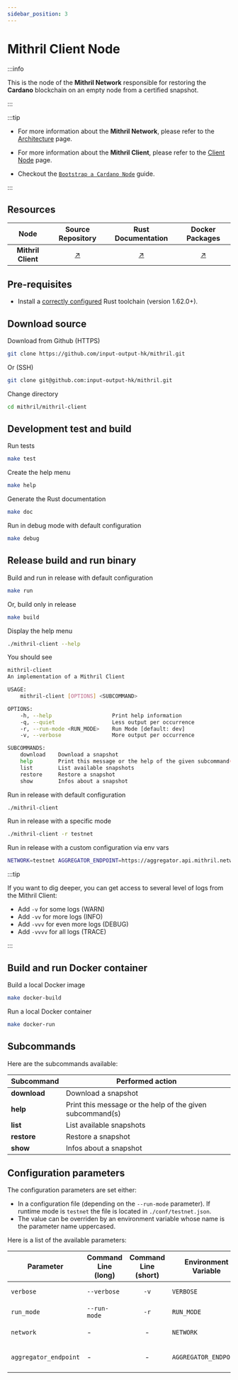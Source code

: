 ```yaml
---
sidebar_position: 3
---
```


# Mithril Client Node

:::info

This is the node of the **Mithril Network** responsible for restoring the **Cardano** blockchain on an empty node from a certified snapshot.

:::

:::tip

* For more information about the **Mithril Network**, please refer to the [Architecture](../../../mithril/mithril-network/architecture.md) page.

* For more information about the **Mithril Client**, please refer to the [Client Node](../../../mithril/mithril-network/client.md) page.

* Checkout the [`Bootstrap a Cardano Node`](../../getting-started/bootstrap-cardano-node.md) guide.

:::

## Resources

| Node | Source Repository | Rust Documentation | Docker Packages |
|:-:|:-----------------:|:------------------:|:---------------:|
**Mithril Client** | [:arrow_upper_right:](https://github.com/input-output-hk/mithril/tree/main/mithril-client) | [:arrow_upper_right:](https://mithril.network/mithril-client/doc/mithril_client/index.html) | [:arrow_upper_right:](https://github.com/input-output-hk/mithril/pkgs/container/mithril-client)

## Pre-requisites

* Install a [correctly configured](https://www.rust-lang.org/learn/get-started) Rust toolchain (version 1.62.0+).

## Download source

Download from Github (HTTPS)

```bash
git clone https://github.com/input-output-hk/mithril.git
```

Or (SSH)

```bash
git clone git@github.com:input-output-hk/mithril.git
```

Change directory

```bash
cd mithril/mithril-client
```

## Development test and build

Run tests

```bash
make test
```

Create the help menu

```bash
make help
```

Generate the Rust documentation

```bash
make doc
```

Run in debug mode with default configuration

```bash
make debug
```

## Release build and run binary

Build and run in release with default configuration

```bash
make run
```

Or, build only in release

```bash
make build
```

Display the help menu

```bash
./mithril-client --help
```

You should see

```bash
mithril-client 
An implementation of a Mithril Client

USAGE:
    mithril-client [OPTIONS] <SUBCOMMAND>

OPTIONS:
    -h, --help                   Print help information
    -q, --quiet                  Less output per occurrence
    -r, --run-mode <RUN_MODE>    Run Mode [default: dev]
    -v, --verbose                More output per occurrence

SUBCOMMANDS:
    download    Download a snapshot
    help        Print this message or the help of the given subcommand(s)
    list        List available snapshots
    restore     Restore a snapshot
    show        Infos about a snapshot
```

Run in release with default configuration

```bash
./mithril-client
```

Run in release with a specific mode

```bash
./mithril-client -r testnet
```

Run in release with a custom configuration via env vars

```bash
NETWORK=testnet AGGREGATOR_ENDPOINT=https://aggregator.api.mithril.network/aggregator ./mithril-client
```

:::tip

If you want to dig deeper, you can get access to several level of logs from the Mithril Client:

* Add `-v` for some logs (WARN)
* Add `-vv` for more logs (INFO)
* Add `-vvv` for even more logs (DEBUG)
* Add `-vvvv` for all logs (TRACE)

:::

## Build and run Docker container

Build a local Docker image

```bash
make docker-build
```

Run a local Docker container

```bash
make docker-run
```

## Subcommands

Here are the subcommands available:

| Subcommand | Performed action |
|------------|------------------|
| **download** | Download a snapshot|
| **help** | Print this message or the help of the given subcommand(s)|
| **list** | List available snapshots|
| **restore** | Restore a snapshot|
| **show** | Infos about a snapshot|

## Configuration parameters

The configuration parameters are set either:

* In a configuration file (depending on the `--run-mode` parameter). If runtime mode is `testnet` the file is located in `./conf/testnet.json`.
* The value can be overriden by an environment variable whose name is the parameter name uppercased.

Here is a list of the available parameters:

| Parameter | Command Line (long) |  Command Line (short) | Environment Variable | Description | Default Value | Example | Mandatory |
|-----------|---------------------|:---------------------:|----------------------|-------------|---------------|---------|:---------:|
| `verbose` | `--verbose` | `-v` | `VERBOSE` | Verbosity level | - | Parsed from number of occurences: `-v` for `Warning`, `-vv` for `Info`, `-vvv` for `Debug` and `-vvvv` for `Trace` | :heavy_check_mark: |
| `run_mode` | `--run-mode` | `-r` | `RUN_MODE` | Runtime mode | `dev` | - | :heavy_check_mark: |
| `network` | - | - | `NETWORK` | Cardano network | - | `testnet` or `mainnet` or `devnet` | :heavy_check_mark: |
| `aggregator_endpoint` | - | - | `AGGREGATOR_ENDPOINT` | Aggregator node endpoint | - | `https://aggregator.api.mithril.network/aggregator` | :heavy_check_mark: |

